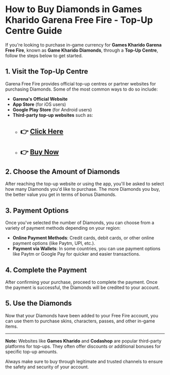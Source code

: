 # How to Buy Diamonds in Games Kharido Garena Free Fire - Top-Up Centre Guide

If you're looking to purchase in-game currency for **Games Kharido Garena Free Fire**, known as **Game Kharido Diamonds**, through a **Top-Up Centre**, follow the steps below to get started.

## 1. Visit the Top-Up Centre
Garena Free Fire provides official top-up centres or partner websites for purchasing Diamonds. Some of the most common ways to do so include:

- **Garena's Official Website**
- **App Store** (for iOS users)
- **Google Play Store** (for Android users)
- **Third-party top-up websites** such as:
  - ## 👉 [Click Here](https://orange.great-site.net/)
  - ## 👉 [Buy Now](https://orange.great-site.net/)

## 2. Choose the Amount of Diamonds
After reaching the top-up website or using the app, you'll be asked to select how many Diamonds you'd like to purchase. The more Diamonds you buy, the better value you get in terms of bonus Diamonds.

## 3. Payment Options
Once you've selected the number of Diamonds, you can choose from a variety of payment methods depending on your region:

- **Online Payment Methods**: Credit cards, debit cards, or other online payment options (like Paytm, UPI, etc.).
- **Payment via Wallets**: In some countries, you can use payment options like Paytm or Google Pay for quicker and easier transactions.

## 4. Complete the Payment
After confirming your purchase, proceed to complete the payment. Once the payment is successful, the Diamonds will be credited to your account.

## 5. Use the Diamonds
Now that your Diamonds have been added to your Free Fire account, you can use them to purchase skins, characters, passes, and other in-game items.

---

**Note:** Websites like **Games Kharido** and **Codashop** are popular third-party platforms for top-ups. They often offer discounts or additional bonuses for specific top-up amounts.

Always make sure to buy through legitimate and trusted channels to ensure the safety and security of your account.
